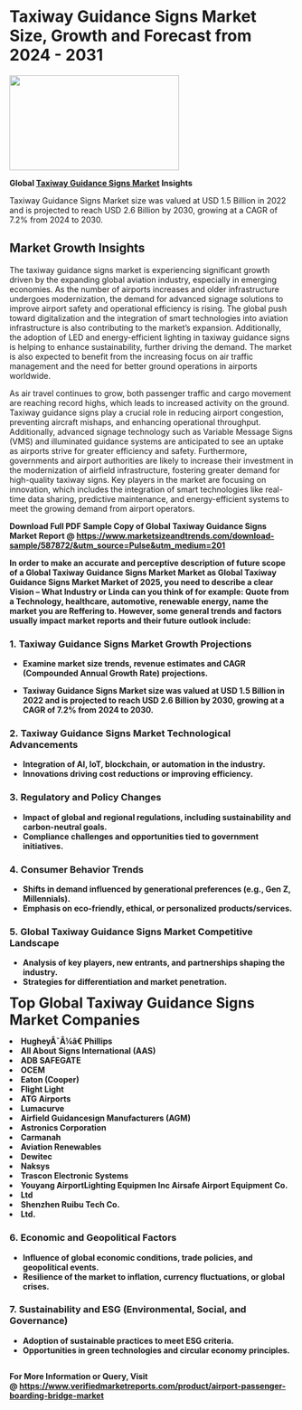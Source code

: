 <H1>Taxiway Guidance Signs Market Size, Growth and Forecast from 2024 - 2031</H1><img class="aligncenter size-medium wp-image-584254" src="https://thirdeyenews.in/wp-content/uploads/2024/09/Global-Market-Research-300x168.jpeg" alt="" width="300" height="168" /><p><strong>Global&nbsp;<a href="https://www.marketsizeandtrends.com/download-sample/587872/&amp;utm_source=Pulse&amp;utm_medium=201">Taxiway Guidance Signs Market</a> Insights</strong></p><p>Taxiway Guidance Signs Market size was valued at USD 1.5 Billion in 2022 and is projected to reach USD 2.6 Billion by 2030, growing at a CAGR of 7.2% from 2024 to 2030.</p><p><h2>Market Growth Insights</h2> <p>The taxiway guidance signs market is experiencing significant growth driven by the expanding global aviation industry, especially in emerging economies. As the number of airports increases and older infrastructure undergoes modernization, the demand for advanced signage solutions to improve airport safety and operational efficiency is rising. The global push toward digitalization and the integration of smart technologies into aviation infrastructure is also contributing to the market’s expansion. Additionally, the adoption of LED and energy-efficient lighting in taxiway guidance signs is helping to enhance sustainability, further driving the demand. The market is also expected to benefit from the increasing focus on air traffic management and the need for better ground operations in airports worldwide.</p> <p><strong></strong></p> <p>As air travel continues to grow, both passenger traffic and cargo movement are reaching record highs, which leads to increased activity on the ground. Taxiway guidance signs play a crucial role in reducing airport congestion, preventing aircraft mishaps, and enhancing operational throughput. Additionally, advanced signage technology such as Variable Message Signs (VMS) and illuminated guidance systems are anticipated to see an uptake as airports strive for greater efficiency and safety. Furthermore, governments and airport authorities are likely to increase their investment in the modernization of airfield infrastructure, fostering greater demand for high-quality taxiway signs. Key players in the market are focusing on innovation, which includes the integration of smart technologies like real-time data sharing, predictive maintenance, and energy-efficient systems to meet the growing demand from airport operators. <p><strong></p><p><span class=""><strong>Download Full PDF Sample Copy of Global Taxiway Guidance Signs Market Report</strong> @ <a href="https://www.marketsizeandtrends.com/download-sample/587872/&amp;utm_source=Pulse&amp;utm_medium=201" target="_blank">https://www.marketsizeandtrends.com/download-sample/587872/&amp;utm_source=Pulse&amp;utm_medium=201</a></span></p><p>In order to make an accurate and perceptive description of future scope of a Global&nbsp;Taxiway Guidance Signs Market Market as Global&nbsp;Taxiway Guidance Signs Market Market of 2025, you need to describe a clear Vision &ndash; What Industry or Linda can you think of for example: Quote from a Technology, healthcare, automotive, renewable energy, name the market you are Reffering to. However, some general trends and factors usually impact market reports and their future outlook include:</p><h3>1.&nbsp;<strong>Taxiway Guidance Signs Market Growth Projections</strong></h3><ul><li>Examine market size trends, revenue estimates and CAGR (Compounded Annual Growth Rate) projections.</li><li><p>Taxiway Guidance Signs Market size was valued at USD 1.5 Billion in 2022 and is projected to reach USD 2.6 Billion by 2030, growing at a CAGR of 7.2% from 2024 to 2030.</p></li></ul><h3>2.&nbsp;<strong>Taxiway Guidance Signs Market Technological Advancements</strong></h3><ul><li>Integration of AI, IoT, blockchain, or automation in the industry.</li><li>Innovations driving cost reductions or improving efficiency.</li></ul><h3>3.&nbsp;<strong>Regulatory and Policy Changes</strong></h3><ul><li>Impact of global and regional regulations, including sustainability and carbon-neutral goals.</li><li>Compliance challenges and opportunities tied to government initiatives.</li></ul><h3>4.&nbsp;<strong>Consumer Behavior Trends</strong></h3><ul><li>Shifts in demand influenced by generational preferences (e.g., Gen Z, Millennials).</li><li>Emphasis on eco-friendly, ethical, or personalized products/services.</li></ul><h3>5.&nbsp;<strong>Global Taxiway Guidance Signs Market Competitive Landscape</strong></h3><ul><li>Analysis of key players, new entrants, and partnerships shaping the industry.</li><li>Strategies for differentiation and market penetration.</li></ul><p data-pm-slice="1 1 []"><span style="color: inherit; font-family: inherit; font-size: 25px;">Top Global Taxiway Guidance Signs Market Companies</span></p><div class="" data-test-id=""><p><li>HugheyÃ¯Â¼â€ Phillips</li><li> All About Signs International (AAS)</li><li> ADB SAFEGATE</li><li> OCEM</li><li> Eaton (Cooper)</li><li> Flight Light</li><li> ATG Airports</li><li> Lumacurve</li><li> Airfield Guidancesign Manufacturers (AGM)</li><li> Astronics Corporation</li><li> Carmanah</li><li> Aviation Renewables</li><li> Dewitec</li><li> Naksys</li><li> Trascon Electronic Systems</li><li> Youyang AirportLighting Equipmen Inc Airsafe Airport Equipment Co.</li><li> Ltd</li><li> Shenzhen Ruibu Tech Co.</li><li> Ltd.</li></p></div><h3>6.&nbsp;<strong>Economic and Geopolitical Factors</strong></h3><ul><li>Influence of global economic conditions, trade policies, and geopolitical events.</li><li>Resilience of the market to inflation, currency fluctuations, or global crises.</li></ul><h3>7.&nbsp;<strong>Sustainability and ESG (Environmental, Social, and Governance)</strong></h3><ul><li>Adoption of sustainable practices to meet ESG criteria.</li><li>Opportunities in green technologies and circular economy principles.</li></ul><h2><strong style="font-size: 14px;">For More Information or Query, Visit @&nbsp;</strong><a style="background-color: #ffffff; font-size: 14px;" href="https://www.marketsizeandtrends.com/report/taxiway-guidance-signs-market/" target="_blank">https://www.verifiedmarketreports.com/product/airport-passenger-boarding-bridge-market</a></h2>
